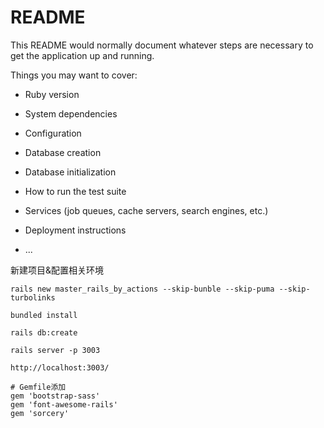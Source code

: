 # README

This README would normally document whatever steps are necessary to get the
application up and running.

Things you may want to cover:

* Ruby version

* System dependencies

* Configuration

* Database creation

* Database initialization

* How to run the test suite

* Services (job queues, cache servers, search engines, etc.)

* Deployment instructions

* ...


 新建项目&配置相关环境
 ```
 rails new master_rails_by_actions --skip-bunble --skip-puma --skip-turbolinks

 bundled install

 rails db:create

 rails server -p 3003

 http://localhost:3003/

 # Gemfile添加
 gem 'bootstrap-sass'
gem 'font-awesome-rails'
gem 'sorcery'

 ```


























